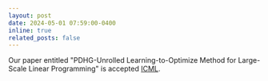 ```yaml
---
layout: post
date: 2024-05-01 07:59:00-0400
inline: true
related_posts: false
---
```


Our paper entitled "PDHG-Unrolled Learning-to-Optimize Method for Large-Scale Linear Programming" is accepted [ICML](https://icml.cc/).